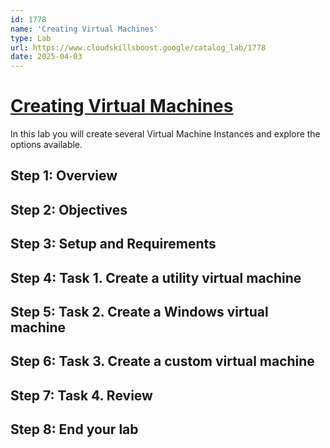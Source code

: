 ```yaml
---
id: 1778
name: 'Creating Virtual Machines'
type: Lab
url: https://www.cloudskillsboost.google/catalog_lab/1778
date: 2025-04-03
---
```


# [Creating Virtual Machines](https://www.cloudskillsboost.google/catalog_lab/1778)

In this lab you will create several Virtual Machine Instances and explore the options available.

## Step 1: Overview

## Step 2: Objectives

## Step 3: Setup and Requirements

## Step 4: Task 1. Create a utility virtual machine

## Step 5: Task 2. Create a Windows virtual machine

## Step 6: Task 3. Create a custom virtual machine

## Step 7: Task 4. Review

## Step 8: End your lab
